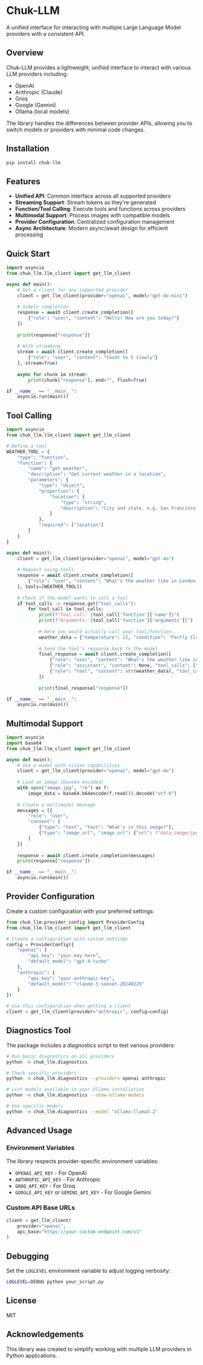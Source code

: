 # Chuk-LLM

A unified interface for interacting with multiple Large Language Model providers with a consistent API.

## Overview

Chuk-LLM provides a lightweight, unified interface to interact with various LLM providers including:

- OpenAI
- Anthropic (Claude)
- Groq
- Google (Gemini)
- Ollama (local models)

The library handles the differences between provider APIs, allowing you to switch models or providers with minimal code changes.

## Installation

```bash
pip install chuk-llm
```

## Features

- **Unified API**: Common interface across all supported providers
- **Streaming Support**: Stream tokens as they're generated
- **Function/Tool Calling**: Execute tools and functions across providers
- **Multimodal Support**: Process images with compatible models
- **Provider Configuration**: Centralized configuration management
- **Async Architecture**: Modern async/await design for efficient processing

## Quick Start

```python
import asyncio
from chuk_llm.llm_client import get_llm_client

async def main():
    # Get a client for any supported provider
    client = get_llm_client(provider="openai", model="gpt-4o-mini")
    
    # Simple completion
    response = await client.create_completion([
        {"role": "user", "content": "Hello! How are you today?"}
    ])
    
    print(response["response"])
    
    # With streaming
    stream = await client.create_completion([
        {"role": "user", "content": "Count to 5 slowly"}
    ], stream=True)
    
    async for chunk in stream:
        print(chunk["response"], end="", flush=True)

if __name__ == "__main__":
    asyncio.run(main())
```

## Tool Calling

```python
import asyncio
from chuk_llm.llm_client import get_llm_client

# Define a tool
WEATHER_TOOL = {
    "type": "function",
    "function": {
        "name": "get_weather",
        "description": "Get current weather in a location",
        "parameters": {
            "type": "object",
            "properties": {
                "location": {
                    "type": "string",
                    "description": "City and state, e.g. San Francisco, CA"
                }
            },
            "required": ["location"]
        }
    }
}

async def main():
    client = get_llm_client(provider="openai", model="gpt-4o")
    
    # Request using tools
    response = await client.create_completion([
        {"role": "user", "content": "What's the weather like in London today?"}
    ], tools=[WEATHER_TOOL])
    
    # Check if the model wants to call a tool
    if tool_calls := response.get("tool_calls"):
        for tool_call in tool_calls:
            print(f"Tool call: {tool_call['function']['name']}")
            print(f"Arguments: {tool_call['function']['arguments']}")
            
            # Here you would actually call your tool/function...
            weather_data = {"temperature": 22, "condition": "Partly Cloudy"}
            
            # Send the tool's response back to the model
            final_response = await client.create_completion([
                {"role": "user", "content": "What's the weather like in London today?"},
                {"role": "assistant", "content": None, "tool_calls": [tool_call]},
                {"role": "tool", "content": str(weather_data), "tool_call_id": tool_call["id"]}
            ])
            
            print(final_response["response"])

if __name__ == "__main__":
    asyncio.run(main())
```

## Multimodal Support

```python
import asyncio
import base64
from chuk_llm.llm_client import get_llm_client

async def main():
    # Use a model with vision capabilities
    client = get_llm_client(provider="openai", model="gpt-4o")
    
    # Load an image (base64 encoded)
    with open("image.jpg", "rb") as f:
        image_data = base64.b64encode(f.read()).decode("utf-8")
    
    # Create a multimodal message
    messages = [{
        "role": "user",
        "content": [
            {"type": "text", "text": "What's in this image?"},
            {"type": "image_url", "image_url": {"url": f"data:image/jpeg;base64,{image_data}"}}
        ]
    }]
    
    response = await client.create_completion(messages)
    print(response["response"])

if __name__ == "__main__":
    asyncio.run(main())
```

## Provider Configuration

Create a custom configuration with your preferred settings:

```python
from chuk_llm.provider_config import ProviderConfig
from chuk_llm.llm_client import get_llm_client

# Create a configuration with custom settings
config = ProviderConfig({
    "openai": {
        "api_key": "your-key-here",
        "default_model": "gpt-4-turbo"
    },
    "anthropic": {
        "api_key": "your-anthropic-key",
        "default_model": "claude-3-sonnet-20240229"
    }
})

# Use this configuration when getting a client
client = get_llm_client(provider="anthropic", config=config)
```

## Diagnostics Tool

The package includes a diagnostics script to test various providers:

```bash
# Run basic diagnostics on all providers
python -m chuk_llm.diagnostics

# Check specific providers
python -m chuk_llm.diagnostics --providers openai anthropic

# List models available in your Ollama installation
python -m chuk_llm.diagnostics --show-ollama-models

# Use specific models
python -m chuk_llm.diagnostics --model "ollama:llama3.2"
```

## Advanced Usage

### Environment Variables

The library respects provider-specific environment variables:

- `OPENAI_API_KEY` - For OpenAI
- `ANTHROPIC_API_KEY` - For Anthropic
- `GROQ_API_KEY` - For Groq
- `GOOGLE_API_KEY` or `GEMINI_API_KEY` - For Google Gemini

### Custom API Base URLs

```python
client = get_llm_client(
    provider="openai",
    api_base="https://your-custom-endpoint.com/v1"
)
```

## Debugging

Set the `LOGLEVEL` environment variable to adjust logging verbosity:

```bash
LOGLEVEL=DEBUG python your_script.py
```

## License

MIT

## Acknowledgements

This library was created to simplify working with multiple LLM providers in Python applications.